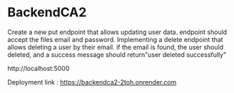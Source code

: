 # BackendCA2
Create a new put endpoint that allows updating user data. endpoint should accept the files email and password.
Implementing a delete endpoint that allows deleting a user by their email. if the email is found, the user should deleted, and a success message should return"user deleted successfully"

http://localhost:5000

Deployment link : https://backendca2-2toh.onrender.com
